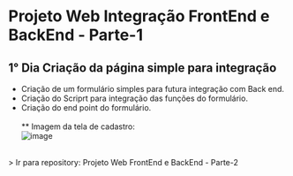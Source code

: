 # Projeto Web Integração FrontEnd e BackEnd - Parte-1

## 1° Dia Criação da página simple para integração
- Criação de um formulário simples para futura integração com Back end.<br>
- Criação do Scriprt para integração das funções do formulário.<br>
- Criação do end point do formulário.<br><br>
** Imagem da tela de cadastro:<br>
![image](https://user-images.githubusercontent.com/90580011/203340439-1844e9a7-0724-44f8-afe2-64cd3325c172.png)

<br>
> Ir para repository: Projeto Web FrontEnd e BackEnd - Parte-2
